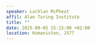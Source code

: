 ```yaml
---
speaker: Lachlan McPheat
affil: Alan Turing Institute
title: ""
date: 2025-09-05 15:15:00 +02:00
location: Humanisten, J577
---
```


